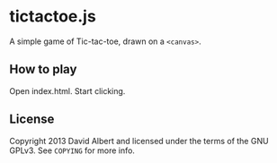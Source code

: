 # tictactoe.js

A simple game of Tic-tac-toe, drawn on a `<canvas>`.

## How to play

Open index.html. Start clicking.

## License

Copyright 2013 David Albert and licensed under the terms of the GNU GPLv3. See `COPYING` for more info.
